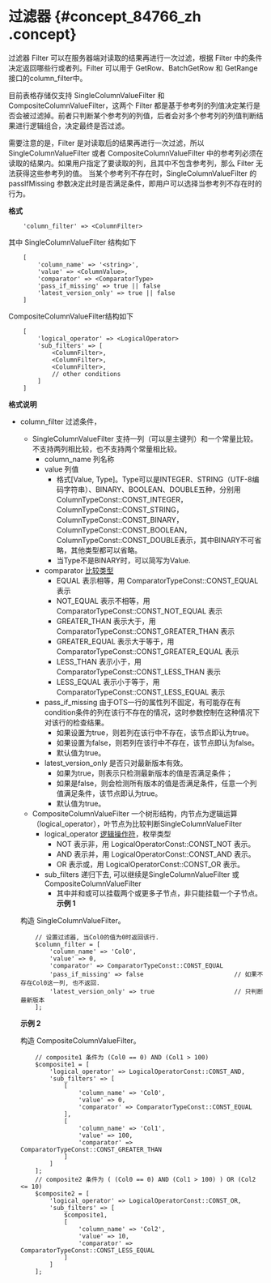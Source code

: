 # 过滤器 {#concept_84766_zh .concept}

过滤器 Filter 可以在服务器端对读取的结果再进行一次过滤，根据 Filter 中的条件决定返回哪些行或者列。Filter 可以用于 GetRow、BatchGetRow 和 GetRange 接口的column\_filter中。

目前表格存储仅支持 SingleColumnValueFilter 和 CompositeColumnValueFilter，这两个 Filter 都是基于参考列的列值决定某行是否会被过滤掉。前者只判断某个参考列的列值，后者会对多个参考列的列值判断结果进行逻辑组合，决定最终是否过滤。

需要注意的是，Filter 是对读取后的结果再进行一次过滤，所以 SingleColumnValueFilter 或者 CompositeColumnValueFilter 中的参考列必须在读取的结果内。如果用户指定了要读取的列，且其中不包含参考列，那么 Filter 无法获得这些参考列的值。 当某个参考列不存在时，SingleColumnValueFilter 的 passIfMissing 参数决定此时是否满足条件，即用户可以选择当参考列不存在时的行为。

**格式**

```language-php
    'column_filter' => <ColumnFilter>

```

其中 SingleColumnValueFilter 结构如下

```language-php
    [
        'column_name' => '<string>',
        'value' => <ColumnValue>,
        'comparator' => <ComparatorType>
        'pass_if_missing' => true || false
        'latest_version_only' => true || false
    ]

```

CompositeColumnValueFilter结构如下

```language-php
    [
        'logical_operator' => <LogicalOperator>
        'sub_filters' => [
            <ColumnFilter>,
            <ColumnFilter>,
            <ColumnFilter>,
            // other conditions
        ]
    ]

```

**格式说明**

-   column\_filter 过滤条件，

    -   SingleColumnValueFilter 支持一列（可以是主键列）和一个常量比较。不支持两列相比较，也不支持两个常量相比较。
        -   column\_name 列名称
        -   value 列值
            -   格式\[Value, Type\]。Type可以是INTEGER、STRING（UTF-8编码字符串）、BINARY、BOOLEAN、DOUBLE五种，分别用ColumnTypeConst::CONST\_INTEGER，ColumnTypeConst::CONST\_STRING，ColumnTypeConst::CONST\_BINARY，ColumnTypeConst::CONST\_BOOLEAN，ColumnTypeConst::CONST\_DOUBLE表示，其中BINARY不可省略，其他类型都可以省略。
            -   当Type不是BINARY时，可以简写为Value.
        -   comparator [比较类型](https://help.aliyun.com/document_detail/35160.html) 
            -   EQUAL 表示相等，用 ComparatorTypeConst::CONST\_EQUAL 表示
            -   NOT\_EQUAL 表示不相等，用 ComparatorTypeConst::CONST\_NOT\_EQUAL 表示
            -   GREATER\_THAN 表示大于，用 ComparatorTypeConst::CONST\_GREATER\_THAN 表示
            -   GREATER\_EQUAL 表示大于等于，用 ComparatorTypeConst::CONST\_GREATER\_EQUAL 表示
            -   LESS\_THAN 表示小于，用 ComparatorTypeConst::CONST\_LESS\_THAN 表示
            -   LESS\_EQUAL 表示小于等于，用 ComparatorTypeConst::CONST\_LESS\_EQUAL 表示
        -   pass\_if\_missing 由于OTS一行的属性列不固定，有可能存在有condition条件的列在该行不存在的情况，这时参数控制在这种情况下对该行的检查结果。
            -   如果设置为true，则若列在该行中不存在，该节点即认为true。
            -   如果设置为false，则若列在该行中不存在，该节点即认为false。
            -   默认值为true。
        -   latest\_version\_only 是否只对最新版本有效。
            -   如果为true，则表示只检测最新版本的值是否满足条件；
            -   如果是false，则会检测所有版本的值是否满足条件，任意一个列值满足条件，该节点即认为true。
            -   默认值为true。
    -   CompositeColumnValueFilter 一个树形结构，内节点为逻辑运算（logical\_operator），叶节点为比较判断SingleColumnValueFilter
        -   logical\_operator [逻辑操作符](https://help.aliyun.com/document_detail/35162.html)，枚举类型
            -   NOT 表示非，用 LogicalOperatorConst::CONST\_NOT 表示。
            -   AND 表示并，用 LogicalOperatorConst::CONST\_AND 表示。
            -   OR 表示或，用 LogicalOperatorConst::CONST\_OR 表示。
        -   sub\_filters 递归下去, 可以继续是SingleColumnValueFilter 或 CompositeColumnValueFilter
            -   其中并和或可以挂载两个或更多子节点，非只能挂载一个子节点。
    **示例 1**

    构造 SingleColumnValueFilter。

    ```language-php
        // 设置过滤器, 当Col0的值为0时返回该行.
        $column_filter = [
            'column_name' => 'Col0',
            'value' => 0,
            'comparator' => ComparatorTypeConst::CONST_EQUAL 
            'pass_if_missing' => false                         // 如果不存在Col0这一列, 也不返回.
            'latest_version_only' => true                      // 只判断最新版本
        ];
    
    ```

    **示例 2**

    构造 CompositeColumnValueFilter。

    ```language-php
        // composite1 条件为 (Col0 == 0) AND (Col1 > 100)
        $composite1 = [
            'logical_operator' => LogicalOperatorConst::CONST_AND,
            'sub_filters' => [
                [
                    'column_name' => 'Col0',
                    'value' => 0,
                    'comparator' => ComparatorTypeConst::CONST_EQUAL
                ],
                [
                    'column_name' => 'Col1',
                    'value' => 100,
                    'comparator' => ComparatorTypeConst::CONST_GREATER_THAN
                ]
            ]
        ];
        // composite2 条件为 ( (Col0 == 0) AND (Col1 > 100) ) OR (Col2 <= 10)
        $composite2 = [
            'logical_operator' => LogicalOperatorConst::CONST_OR,
            'sub_filters' => [
                $composite1,
                [
                    'column_name' => 'Col2',
                    'value' => 10,
                    'comparator' => ComparatorTypeConst::CONST_LESS_EQUAL
                ]
            ]
        ];  
    
    ```


